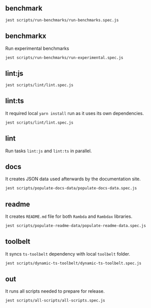## benchmark

```bash
jest scripts/run-benchmarks/run-benchmarks.spec.js
```

## benchmarkx

Run experimental benchmarks

```bash
jest scripts/run-benchmarks/run-experimental.spec.js
```

## lint:js

```bash
jest scripts/lint/lint.spec.js
```

## lint:ts

It required local `yarn install` run as it uses its own dependencies.

```bash
jest scripts/lint/lint.spec.js
```

## lint

Run tasks `lint:js` and `lint:ts` in parallel.

## docs

It creates JSON data used afterwards by the documentation site.

```bash
jest scripts/populate-docs-data/populate-docs-data.spec.js
```

## readme

It creates `README.md` file for both `Rambda` and `Rambdax` libraries.

```bash
jest scripts/populate-readme-data/populate-readme-data.spec.js
```

## toolbelt

It syncs `ts-toolbelt` dependency with local `toolbelt` folder.

```bash
jest scripts/dynamic-ts-toolbelt/dynamic-ts-toolbelt.spec.js
```

## out

It runs all scripts needed to prepare for release.

```bash
jest scripts/all-scripts/all-scripts.spec.js
```
